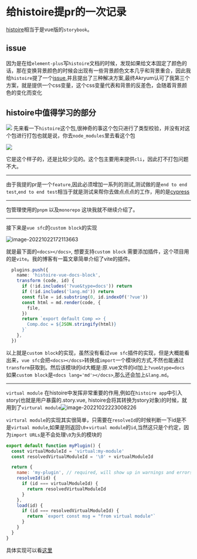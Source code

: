 # 给histoire提pr的一次记录
[histoire](https://histoire.dev)相当于是vue版的`storybook`。

## issue
因为是在给`element-plus`写`histoire`文档的时候，发现如果给文本固定了颜色的话，那在变换背景颜色的时候会出现有一些背景颜色文本几乎和背景重合，因此我给`histoire`提了一个[issue](https://github.com/histoire-dev/histoire/issues/328),并且提出了三种解决方案,最终Akryum认可了我第三个方案，就是提供一个css变量，这个css变量代表和背景的反差色，会随着背景颜色的变化而变化

## histoire中值得学习的部分
![](https://lzc-personal-resource.oss-cn-beijing.aliyuncs.com/20221022164802.png)
先来看一下`histoire`这个包,很神奇的事这个包只进行了类型校验，并没有对这个包进行打包也就是说，你去`node_modules`里去看这个包

![](https://lzc-personal-resource.oss-cn-beijing.aliyuncs.com/20221022165828.png)

它是这个样子的，还是比较少见的。这个包主要用来提供`cli`，因此打不打包问题不大。

<hr>

由于我提的pr是一个`feature`,因此必须增加一系列的测试,测试做的是`end to end test`,`end to end test`相当于就是测试来帮你去做点点点的工作，用的是[cypress](https://cypress.io)

<hr>

包管理使用的`pnpm` 以及`monorepo` 这块我就不继续介绍了。

<hr>

接下来是`vue sfc`的`custom block`的实现

![image-20221022172113663](https://lzc-personal-resource.oss-cn-beijing.aliyuncs.com/image-20221022172113663.png)

就是最下面的`<docs></docs>`, 想要支持`custom block` 需要添加插件，这个项目用的是`vite`。我的博客有一篇文章简单介绍了vite的插件。

```typescript
  plugins.push({
    name: 'histoire-vue-docs-block',
    transform (code, id) {
      if (!id.includes('?vue&type=docs')) return
      if (!id.includes('lang.md')) return
      const file = id.substring(0, id.indexOf('?vue'))
      const html = md.render(code, {
        file,
      })
      return `export default Comp => {
        Comp.doc = ${JSON.stringify(html)}
      }`
    },
  })
```

以上就是`custom block`的实现，虽然没有看过`vue sfc`插件的实现，但是大概能看出来，`vue sfc`会把`<docs></docs>`转换成`import`一个模块的方式,不然也能通过`transform`获取到。然后该模块的id大概是:原.vue文件的id加上`?vue&type=docs` 如果`custom block`是`<docs lang='md'></docs>`,那么还会加上`&lang.md`。

<hr>

`virtual module` 在histoire中发挥非常重要的作用,例如在`histoire app`中引入story(也就是用户暴露的.story.vue, histoire会将其转换为story对象)的时候，就用到了`virtural module`![image-20221022223008226](https://lzc-personal-resource.oss-cn-beijing.aliyuncs.com/image-20221022223008226.png)

`virtural module`的实现其实很简单，只需要在`resolveId`的时候判断一下id是不是`virtual module`,如果是则返回`\0`+`virtual module`的`id`,当然这只是个约定，因为`import URLs`是不会处理`\0`为头的模块的

```javascript
export default function myPlugin() {
  const virtualModuleId = 'virtual:my-module'
  const resolvedVirtualModuleId = '\0' + virtualModuleId

  return {
    name: 'my-plugin', // required, will show up in warnings and errors
    resolveId(id) {
      if (id === virtualModuleId) {
        return resolvedVirtualModuleId
      }
    },
    load(id) {
      if (id === resolvedVirtualModuleId) {
        return `export const msg = "from virtual module"`
      }
    }
  }
}
```
具体实现可以看[这里](https://github.com/histoire-dev/histoire/blob/main/packages/histoire/src/node/vite.ts#L250)